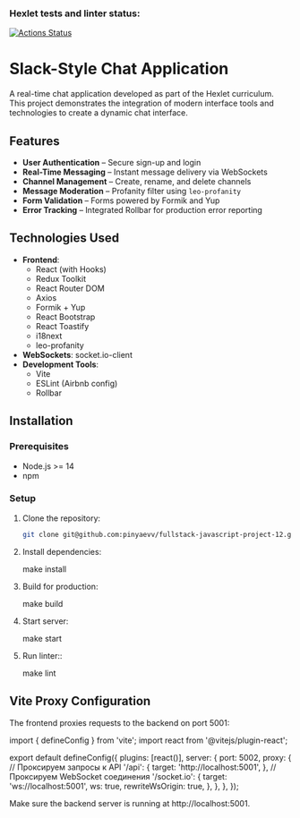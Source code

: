 ### Hexlet tests and linter status:
[![Actions Status](https://github.com/pinyaevv/fullstack-javascript-project-12/actions/workflows/hexlet-check.yml/badge.svg)](https://github.com/pinyaevv/fullstack-javascript-project-12/actions)

# Slack-Style Chat Application

A real-time chat application developed as part of the Hexlet curriculum. This project demonstrates the integration of modern interface tools and technologies to create a dynamic chat interface.

## Features

- **User Authentication** – Secure sign-up and login
- **Real-Time Messaging** – Instant message delivery via WebSockets
- **Channel Management** – Create, rename, and delete channels
- **Message Moderation** – Profanity filter using `leo-profanity`
- **Form Validation** – Forms powered by Formik and Yup
- **Error Tracking** – Integrated Rollbar for production error reporting

## Technologies Used

- **Frontend**:
  - React (with Hooks)
  - Redux Toolkit
  - React Router DOM
  - Axios
  - Formik + Yup
  - React Bootstrap
  - React Toastify
  - i18next
  - leo-profanity
- **WebSockets**: socket.io-client
- **Development Tools**:
  - Vite
  - ESLint (Airbnb config)
  - Rollbar

## Installation

### Prerequisites

- Node.js >= 14
- npm

### Setup

1. Clone the repository:

   ```bash
   git clone git@github.com:pinyaevv/fullstack-javascript-project-12.git

2. Install dependencies:

   make install

3. Build for production:

   make build

4. Start server:

   make start

5. Run linter::

   make lint


## Vite Proxy Configuration
The frontend proxies requests to the backend on port 5001:

import { defineConfig } from 'vite';
import react from '@vitejs/plugin-react';

export default defineConfig({
  plugins: [react()],
  server: {
    port: 5002,
    proxy: {
      // Проксируем запросы к API
      '/api': {
        target: 'http://localhost:5001',
      },
      // Проксируем WebSocket соединения
      '/socket.io': {
        target: 'ws://localhost:5001',
        ws: true,
        rewriteWsOrigin: true,
      },
    },
  },
});

Make sure the backend server is running at http://localhost:5001.
